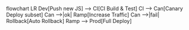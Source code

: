 flowchart LR
  Dev[Push new JS] --> CI[CI Build & Test]
  CI --> Can[Canary Deploy subset]
  Can -->|ok| Ramp[Increase Traffic]
  Can -->|fail| Rollback[Auto Rollback]
  Ramp --> Prod[Full Deploy]

